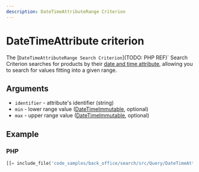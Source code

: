 ```yaml
---
description: DateTimeAttributeRange Criterion
---
```


# DateTimeAttribute criterion

The [`DateTimeAttributeRange Search Criterion`](TODO: PHP REF)` Search Criterion searches for products by their [date and time attribute](date_and_time.md), allowing you to search for values fitting into a given range.

## Arguments

- `identifier` - attribute's identifier (string)
- `min` - lower range value ([DateTimeImmutable](https://www.php.net/manual/en/class.datetimeimmutable.php), optional)
- `max` - upper range value ([DateTimeImmutable](https://www.php.net/manual/en/class.datetimeimmutable.php), optional)

## Example

### PHP

``` php
[[= include_file('code_samples/back_office/search/src/Query/DateTimeAttributeRangeQuery.php') =]]
```
